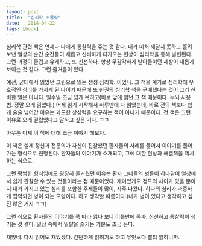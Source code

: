 ```yaml
---
layout: post
title:  "심리학 초콜릿"
date:   2014-04-22
tags: [book]
---
```


심리학 관련 책은 언제나 나에게 통찰력을 주는 것 같다. 내가 미처 깨닫지 못하고 흘려 보낸 일상의 순간 순간들이 새롭고 신비하게 다가오는 현상이 심리학을 통해 발현된다. 그런 과정이 즐겁고 유쾌하고, 또 신선하다. 항상 무감각하게 받아들이던 세상이 새롭게 보이는 것 같다. 그런 즐거움이 있다. 

  예전, 군대에서 읽었던 그림으로 읽는 생생 심리학..이었나. 그 책을 계기로 심리학에 우호적인 심리를 가지게 된 나이기 때문에 또 한권의 심리학 책을 구매했다는 것이 그리 신비한 일은 아니다. 일주일 조금 넘게 묵히고(바로 앞에 읽던 그 책 때문이다. 두뇌 사용법. 정말 오래 읽었다.) 어제 읽기 시작해서 하루만에 다 읽었는데, 바로 전의 책보다 쉽게 술술 넘어간 이유는 과도한 상상력을 요구하는 책이 아니기 때문이다. 전 책은 그런 이유로 오래 걸렸었다고 말하고 싶은 거다. ㅋㅋ 

  아무튼 이제 이 책에 대해 조금 이야기 해보자. 

  이 책은 실제 정신과 전문의가 자신이 진찰했던 환자들의 사례를 들어서 이야기를 풀어가는 형식으로 진행된다. 환자들의 이야기가 소개되고, 그에 대한 현상과 해결책을 제시하는 식으로. 

  그런 평범한 형식임에도 굉장히 즐거웠던 이유는 환자 그네들의 병들이 하나같이 일상에서 쉽게 관찰할 수 있는 것들이라는 점 때문이었다. 재미있게도 정도의 차이가 있을 뿐이지 내가 가지고 있는 심리를 포함한 주제들이 많이, 자주 나왔다. 하나의 심리가 과중하게 집약되면 병이 되는 모양이다. 하고 생각할 따름이다.(내가 병이 있다고 생각하고 싶진 않은 거지 ㅋㅋ) 

  그런 식으로 환자들의 이야기를 쭉 따라 읽다 보니 이틀만에 독파. 신선하고 통찰력이 생기는 것 같다. 일상 속에서 일탈을 즐기는 기분도 조금 든다. 

  재밌네. 다시 읽어도 재밌겠다. 간단하게 읽히기도 하고 무엇보다 빨리 읽히니까.